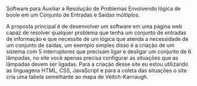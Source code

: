   Software para Auxiliar a Resolução de Problemas Envolvendo lógica de boole em um Conjunto de Entradas e Saídas múltiplos.

  A proposta principal é de desenvolver um software em uma página web capaz de resolver qualquer problema que tenha um conjunto de entradas de informação e que necessite de um lógica que atenda a necessidade de um conjunto de saídas, um exemplo simples disso é a criação de um sistema com 5 interruptores que precisam ligar e desligar um conjunto de 6 lâmpadas, no site você apenas precisa configurar as situações que as lâmpadas devem ser ligadas.
  Para a criação desse site eu estou utilizando as linguagens HTML, CSS, JavaScript e para a coleta das situações o site cria uma tabela semelhante ao mapa de Veitch-Karnaugh.
